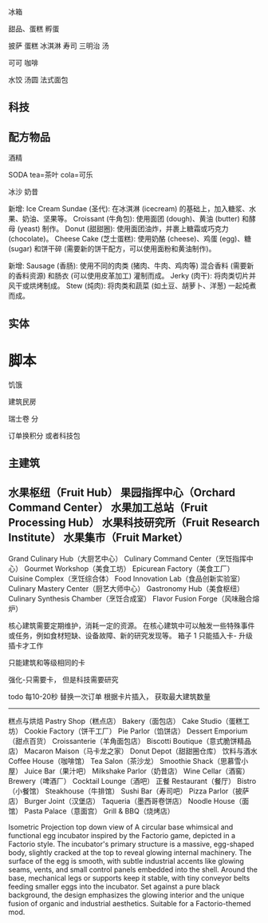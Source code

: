 冰箱

[//]: # (削皮 土豆片 土豆丝 土豆丁)

甜品、蛋糕
孵蛋

披萨
蛋糕
冰淇淋
寿司
三明治
汤


可可 咖啡

[//]: # (辣椒)

水饺
汤圆
法式面包
## 科技



## 配方物品

酒精

SODA
tea=茶叶
cola=可乐

冰沙 奶昔

新增:
Ice Cream Sundae (圣代): 在冰淇淋 (icecream) 的基础上，加入糖浆、水果、奶油、坚果等。
Croissant (牛角包): 使用面团 (dough)、黄油 (butter) 和酵母 (yeast) 制作。
Donut (甜甜圈): 使用面团油炸，并裹上糖霜或巧克力 (chocolate)。
Cheese Cake (芝士蛋糕): 使用奶酪 (cheese)、鸡蛋 (egg)、糖 (sugar) 和饼干碎 (需要新的饼干配方，可以使用面粉和黄油制作)。

新增:
Sausage (香肠): 使用不同的肉类 (猪肉、牛肉、鸡肉等) 混合香料 (需要新的香料资源) 和肠衣 (可以使用皮革加工) 灌制而成。
Jerky (肉干): 将肉类切片并风干或烘烤制成。
Stew (炖肉): 将肉类和蔬菜 (如土豆、胡萝卜、洋葱) 一起炖煮而成。


## 实体

# 脚本

饥饿

建筑民房

瑞士卷 分

订单换积分 或者科技包

## 主建筑
水果枢纽（Fruit Hub）
果园指挥中心（Orchard Command Center）
水果加工总站（Fruit Processing Hub）
水果科技研究所（Fruit Research Institute）
水果集市（Fruit Market）
---
Grand Culinary Hub（大厨艺中心）
Culinary Command Center（烹饪指挥中心）
Gourmet Workshop（美食工坊）
Epicurean Factory（美食工厂）
Cuisine Complex（烹饪综合体）
Food Innovation Lab（食品创新实验室）
Culinary Mastery Center（厨艺大师中心）
Gastronomy Hub（美食枢纽）
Culinary Synthesis Chamber（烹饪合成室）
Flavor Fusion Forge（风味融合熔炉）

核心建筑需要定期维护，消耗一定的资源。
在核心建筑中可以触发一些特殊事件或任务，例如食材短缺、设备故障、新的研究发现等。
箱子 1 
只能插入卡- 升级
插卡才工作

只能建筑和等级相同的卡

强化-只需要卡， 但是科技需要研究



todo 每10-20秒 替换一次订单
根据卡片插入， 获取最大建筑数量



-------------------
糕点与烘焙
Pastry Shop（糕点店）
Bakery（面包店）
Cake Studio（蛋糕工坊）
Cookie Factory（饼干工厂）
Pie Parlor（馅饼店）
Dessert Emporium（甜点百货）
Croissanterie（羊角面包店）
Biscotti Boutique（意式脆饼精品店）
Macaron Maison（马卡龙之家）
Donut Depot（甜甜圈仓库）
饮料与酒水
Coffee House（咖啡馆）
Tea Salon（茶沙龙）
Smoothie Shack（思慕雪小屋）
Juice Bar（果汁吧）
Milkshake Parlor（奶昔店）
Wine Cellar（酒窖）
Brewery（啤酒厂） 
Cocktail Lounge（酒吧）
正餐
Restaurant（餐厅）
Bistro（小餐馆）
Steakhouse（牛排馆）
Sushi Bar（寿司吧）
Pizza Parlor（披萨店）
Burger Joint（汉堡店）
Taqueria（墨西哥卷饼店）
Noodle House（面馆）
Pasta Palace（意面宫）
Grill & BBQ（烧烤店）


Isometric Projection top down view of A circular base whimsical and functional egg incubator inspired by the Factorio game, depicted in a Factorio style. The incubator's primary structure is a massive, egg-shaped body, slightly cracked at the top to reveal glowing internal machinery. The surface of the egg is smooth, with subtle industrial accents like glowing seams, vents, and small control panels embedded into the shell. Around the base, mechanical legs or supports keep it stable, with tiny conveyor belts feeding smaller eggs into the incubator. Set against a pure black background, the design emphasizes the glowing interior and the unique fusion of organic and industrial aesthetics. Suitable for a Factorio-themed mod.
